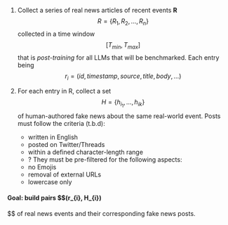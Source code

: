 1. Collect a series of real news articles of recent events **R**$$
 R=\{{R_{1}, R_{2}, \dots, R_{n}}\}
$$ collected in a time window $$
 [T_{{min}}, T_{max}]
$$ that is *post-training* for all LLMs that will be benchmarked.
Each entry being $$
r_{i} = (id, times tamp, source, title, body, \dots)
$$

2. For each entry in R, collect a set $$H = \{h_{i_{1}}, \dots, h_{ik}\}$$ of human-authored fake news about the same real-world event. 
Posts must follow the criteria (t.b.d):
	- written in English
	- posted on Twitter/Threads 
	- within a defined character-length range
	- ?
They must be pre-filtered for the following aspects:
	- no Emojis
	- removal of external URLs
	- lowercase only

#### **Goal:** build pairs $$(r_{i}, H_{i})
$$ of real news events and their corresponding fake news posts.